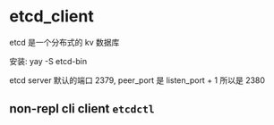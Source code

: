 # etcd_client

etcd 是一个分布式的 kv 数据库

安装: yay -S etcd-bin

etcd server 默认的端口 2379, peer_port 是 listen_port + 1 所以是 2380

## non-repl cli client `etcdctl`

